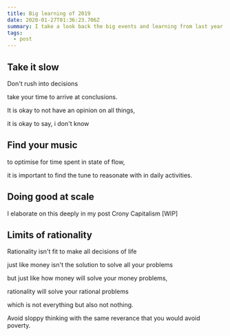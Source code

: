 ```yaml
---
title: Big learning of 2019
date: 2020-01-27T01:36:23.706Z
summary: I take a look back the big events and learning from last year
tags:
  - post
---
```



## Take it slow

Don't rush into decisions

take your time to arrive at conclusions.

It is okay to not have an opinion on all things,

it is okay to say, i don't know



## Find your music

to optimise for time spent in state of flow, 

it is important to find the tune to reasonate with in daily activities.





## Doing good at scale

I elaborate on this deeply in my post Crony Capitalism \[WIP]



## Limits of rationality

Rationality isn't fit to make all decisions of life

just like money isn't the solution to solve all your problems

but just like how money will solve your money problems, 

rationality will solve your rational problems

which is not everything but also not nothing.

Avoid sloppy thinking with the same reverance that you would avoid poverty.
